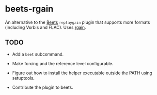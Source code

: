 # beets-rgain

An alternative to the [Beets](http://beets.radbox.org/) `replaygain` plugin
that supports more formats (including Vorbis and FLAC). Uses
[rgain](https://bitbucket.org/fk/rgain).

## TODO

* Add a `beet` subcommand.

* Make forcing and the reference level configurable.

* Figure out how to install the helper executable outside the PATH using
  setuptools.

* Contribute the plugin to beets.
